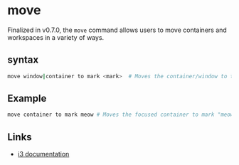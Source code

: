 # move
Finalized in v0.7.0, the `move` command allows users to move
containers and workspaces in a variety of ways.

## syntax
```sh
move window|container to mark <mark>  # Moves the container/window to the mark provided by <mark>, if any exists
```

## Example
```sh
move container to mark meow # Moves the focused container to mark "meow"
```

## Links
- [i3 documentation](https://i3wm.org/docs/userguide.html#move_to_mark)
